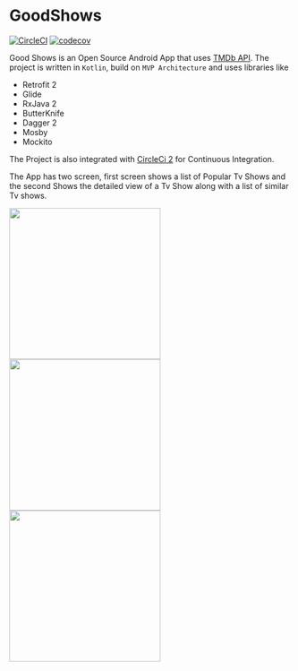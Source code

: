 # GoodShows
[![CircleCI](https://circleci.com/gh/rishabh876/GoodShows.svg?style=svg)](https://circleci.com/gh/rishabh876/GoodShows)
[![codecov](https://codecov.io/gh/rishabh876/GoodShows/branch/master/graph/badge.svg)](https://codecov.io/gh/rishabh876/GoodShows)

Good Shows is an Open Source Android App that uses [TMDb API](https://developers.themoviedb.org). 
The project is written in `Kotlin`, build on `MVP Architecture` and uses libraries like
- Retrofit 2
- Glide
- RxJava 2
- ButterKnife
- Dagger 2
- Mosby
- Mockito

The Project is also integrated with [CircleCi 2](https://circleci.com/gh/rishabh876/GoodShows) for Continuous Integration. 

The App has two screen, first screen shows a list of Popular Tv Shows and the second Shows the detailed view of a Tv Show along with a list of similar Tv shows. 

<img width="270" src="https://i.imgur.com/YaVKZpm.png"> <img width="270" src="https://i.imgur.com/7y0Ddkw.jpg"> <img width="270" src="https://i.imgur.com/RmbjuFJ.jpg">


